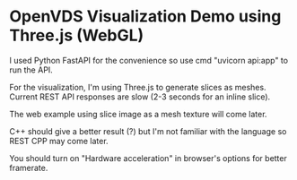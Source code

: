 # OpenVDS Visualization Demo using Three.js (WebGL)

I used Python FastAPI for the convenience so use cmd "uvicorn api:app" to run the API.

For the visualization, I'm using Three.js to generate slices as meshes.
Current REST API responses are slow (2-3 seconds for an inline slice).

The web example using slice image as a mesh texture will come later.

C++ should give a better result (?) but I'm not familiar with the language so REST CPP may come later.

You should turn on "Hardware acceleration" in browser's options for better framerate.
